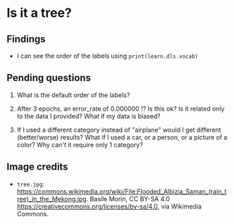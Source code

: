 # Is it a tree?

## Findings
- I can see the order of the labels using `print(learn.dls.vocab)`

## Pending questions
1) What is the default order of the labels?

2) After 3 epochs, an error_rate of 0.000000 !? Is this ok? 
Is it related only to the data I provided? What if my data is biased?

3) If I used a different category instead of "airplane" would I get different (better/worse) results? What if I used a car, or a person, or a picture of a color? Why can't it require only 1 category?

## Image credits
- `tree.jpg`: https://commons.wikimedia.org/wiki/File:Flooded_Albizia_Saman_(rain_tree)_in_the_Mekong.jpg. Basile Morin, CC BY-SA 4.0 <https://creativecommons.org/licenses/by-sa/4.0>, via Wikimedia Commons.